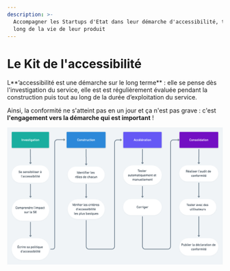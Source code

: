 ```yaml
---
description: >-
  Accompagner les Startups d'Etat dans leur démarche d'accessibilité, tout au
  long de la vie de leur produit
---
```


# Le Kit de l'accessibilité

L**’accessibilité est une démarche sur le long terme** : elle se pense dès l'investigation du service, elle est est régulièrement évaluée pendant la construction puis tout au long de la durée d’exploitation du service.

Ainsi, la conformité ne s'atteint pas en un jour et ça n'est pas grave : c'est **l'engagement vers la démarche qui est important** !

![](../../../../.gitbook/assets/a11y-2x.png)

